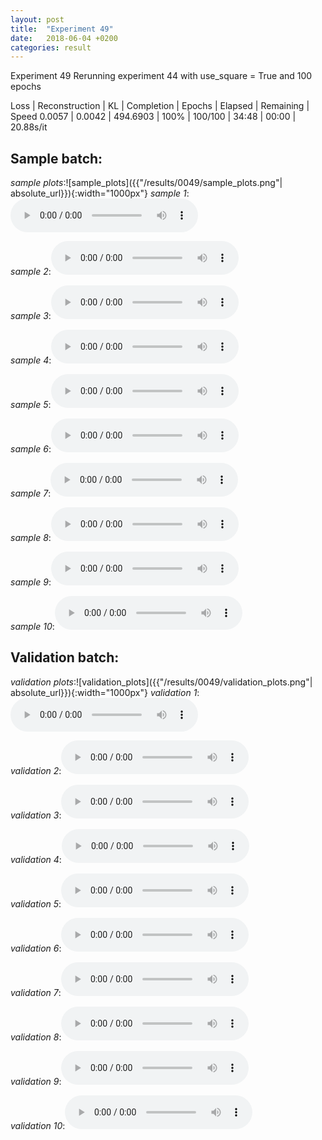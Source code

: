 ```yaml
---
layout: post
title:  "Experiment 49"
date:   2018-06-04 +0200
categories: result
---
```

Experiment 49
Rerunning experiment 44 with use_square = True and 100 epochs

Loss | Reconstruction | KL | Completion | Epochs | Elapsed | Remaining | Speed
0.0057 | 0.0042 | 494.6903 | 100% | 100/100 | 34:48 | 00:00 | 20.88s/it



## **Sample batch**:
_sample plots_:![sample_plots]({{"/results/0049/sample_plots.png"| absolute_url}}){:width="1000px"}
_sample 1_:<audio src="/ResultsOverview/results/0049/sample_1.wav" controls preload></audio>

_sample 2_:<audio src="/ResultsOverview/results/0049/sample_2.wav" controls preload></audio>

_sample 3_:<audio src="/ResultsOverview/results/0049/sample_3.wav" controls preload></audio>

_sample 4_:<audio src="/ResultsOverview/results/0049/sample_4.wav" controls preload></audio>

_sample 5_:<audio src="/ResultsOverview/results/0049/sample_5.wav" controls preload></audio>

_sample 6_:<audio src="/ResultsOverview/results/0049/sample_6.wav" controls preload></audio>

_sample 7_:<audio src="/ResultsOverview/results/0049/sample_7.wav" controls preload></audio>

_sample 8_:<audio src="/ResultsOverview/results/0049/sample_8.wav" controls preload></audio>

_sample 9_:<audio src="/ResultsOverview/results/0049/sample_9.wav" controls preload></audio>

_sample 10_:<audio src="/ResultsOverview/results/0049/sample_10.wav" controls preload></audio>

## **Validation batch**:
_validation plots_:![validation_plots]({{"/results/0049/validation_plots.png"| absolute_url}}){:width="1000px"}
_validation 1_:<audio src="/ResultsOverview/results/0049/validation_1.wav" controls preload></audio>

_validation 2_:<audio src="/ResultsOverview/results/0049/validation_2.wav" controls preload></audio>

_validation 3_:<audio src="/ResultsOverview/results/0049/validation_3.wav" controls preload></audio>

_validation 4_:<audio src="/ResultsOverview/results/0049/validation_4.wav" controls preload></audio>

_validation 5_:<audio src="/ResultsOverview/results/0049/validation_5.wav" controls preload></audio>

_validation 6_:<audio src="/ResultsOverview/results/0049/validation_6.wav" controls preload></audio>

_validation 7_:<audio src="/ResultsOverview/results/0049/validation_7.wav" controls preload></audio>

_validation 8_:<audio src="/ResultsOverview/results/0049/validation_8.wav" controls preload></audio>

_validation 9_:<audio src="/ResultsOverview/results/0049/validation_9.wav" controls preload></audio>

_validation 10_:<audio src="/ResultsOverview/results/0049/validation_10.wav" controls preload></audio>
